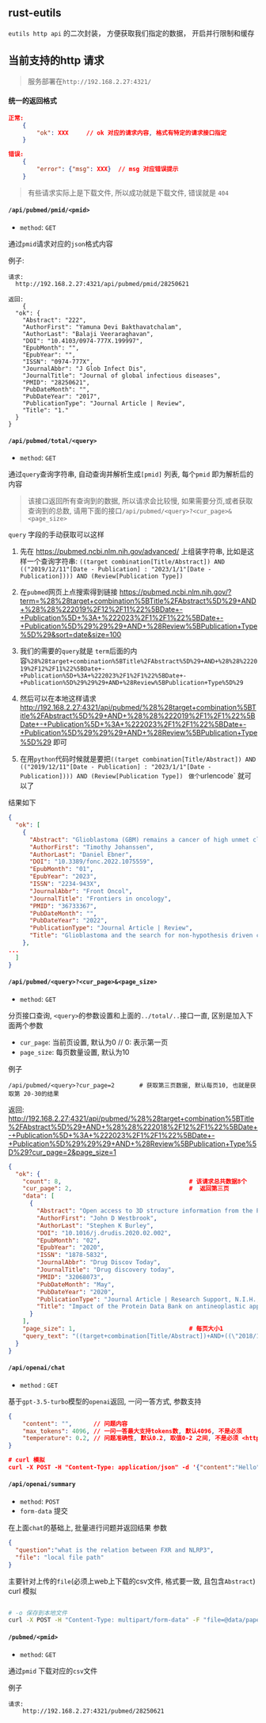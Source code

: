 ## rust-eutils

`eutils http api` 的二次封装， 方便获取我们指定的数据， 开启并行限制和缓存

## 当前支持的http 请求

> 服务部署在`http://192.168.2.27:4321/`

#### 统一的返回格式

```json
正常:
    {
        "ok": XXX     // ok 对应的请求内容, 格式有特定的请求接口指定
    }

错误:
    {
        "error": {"msg": XXX}  // msg 对应错误提示
    }
```

> 有些请求实际上是下载文件, 所以成功就是下载文件, 错误就是 `404`

#### `/api/pubmed/pmid/<pmid>`
* `method`: `GET`

通过`pmid`请求对应的`json`格式内容

例子:

```
请求:
  http://192.168.2.27:4321/api/pubmed/pmid/28250621

返回:
    {
  "ok": {
    "Abstract": "222",
    "AuthorFirst": "Yamuna Devi Bakthavatchalam",
    "AuthorLast": "Balaji Veeraraghavan",
    "DOI": "10.4103/0974-777X.199997",
    "EpubMonth": "",
    "EpubYear": "",
    "ISSN": "0974-777X",
    "JournalAbbr": "J Glob Infect Dis",
    "JournalTitle": "Journal of global infectious diseases",
    "PMID": "28250621",
    "PubDateMonth": "",
    "PubDateYear": "2017",
    "PublicationType": "Journal Article | Review",
    "Title": "1."
  }
}
```


#### `/api/pubmed/total/<query>`
* `method`: `GET`

通过`query`查询字符串, 自动查询并解析生成`[pmid]` 列表, 每个`pmid` 即为解析后的内容

> 该接口返回所有查询到的数据, 所以请求会比较慢, 如果需要分页,或者获取查询到的总数, 请用下面的接口`/api/pubmed/<query>?<cur_page>&<page_size>`

`query` 字段的手动获取可以这样
1.  先在 https://pubmed.ncbi.nlm.nih.gov/advanced/ 上组装字符串, 比如是这样一个查询字符串: `((target combination[Title/Abstract]) AND (("2019/12/11"[Date - Publication] : "2023/1/1"[Date - Publication]))) AND (Review[Publication Type])`

2. 在`pubmed`网页上点搜索得到链接 https://pubmed.ncbi.nlm.nih.gov/?term=%28%28target+combination%5BTitle%2FAbstract%5D%29+AND+%28%28%222019%2F12%2F11%22%5BDate+-+Publication%5D+%3A+%222023%2F1%2F1%22%5BDate+-+Publication%5D%29%29%29+AND+%28Review%5BPublication+Type%5D%29&sort=date&size=100 

3. 我们的需要的`query`就是 `term`后面的内容`%28%28target+combination%5BTitle%2FAbstract%5D%29+AND+%28%28%222019%2F12%2F11%22%5BDate+-+Publication%5D+%3A+%222023%2F1%2F1%22%5BDate+-+Publication%5D%29%29%29+AND+%28Review%5BPublication+Type%5D%29`

4. 然后可以在本地这样请求 http://192.168.2.27:4321/api/pubmed/%28%28target+combination%5BTitle%2FAbstract%5D%29+AND+%28%28%222019%2F1%2F1%22%5BDate+-+Publication%5D+%3A+%222023%2F1%2F1%22%5BDate+-+Publication%5D%29%29%29+AND+%28Review%5BPublication+Type%5D%29 即可

5. 在用`python`代码时候就是要把`((target combination[Title/Abstract]) AND (("2019/12/11"[Date - Publication] : "2023/1/1"[Date - Publication]))) AND (Review[Publication Type])`
` 做个`urlencode` 就可以了

结果如下

```json
{
  "ok": [
    {
      "Abstract": "Glioblastoma (GBM) remains a cancer of high unmet clinical need. Current standard of care for GBM, consisting of maximal surgical resection, followed by ionisation radiation (IR) plus concomitant and adjuvant temozolomide (TMZ), provides less than 15-month survival benefit. Efforts by conventional drug discovery to improve overall survival have failed to overcome challenges presented by inherent tumor heterogeneity, therapeutic resistance attributed to GBM stem cells, and tumor niches supporting self-renewal. In this review we describe the steps academic researchers are taking to address these limitations in high throughput screening programs to identify novel GBM combinatorial targets. We detail how they are implementing more physiologically relevant phenotypic assays which better recapitulate key areas of disease biology coupled with more focussed libraries of small compounds, such as drug repurposing, target discovery, pharmacologically active and novel, more comprehensive anti-cancer target-annotated compound libraries. Herein, we discuss the rationale for current GBM combination trials and the need for more systematic and transparent strategies for identification, validation and prioritisation of combinations that lead to clinical trials. Finally, we make specific recommendations to the preclinical, small compound screening paradigm that could increase the likelihood of identifying tractable, combinatorial, small molecule inhibitors and better drug targets specific to GBM.",
      "AuthorFirst": "Timothy Johanssen",
      "AuthorLast": "Daniel Ebner",
      "DOI": "10.3389/fonc.2022.1075559",
      "EpubMonth": "01",
      "EpubYear": "2023",
      "ISSN": "2234-943X",
      "JournalAbbr": "Front Oncol",
      "JournalTitle": "Frontiers in oncology",
      "PMID": "36733367",
      "PubDateMonth": "",
      "PubDateYear": "2022",
      "PublicationType": "Journal Article | Review",
      "Title": "Glioblastoma and the search for non-hypothesis driven combination therapeutics in academia."
    },
...
  ]
}

```


#### `/api/pubmed/<query>?<cur_page>&<page_size>`
* `method`: `GET`

分页接口查询, `<query>`的参数设置和上面的`../total/..`接口一直, 区别是加入下面两个参数
  * `cur_page`:  当前页设置, 默认为0   // 0: 表示第一页
  * `page_size`:  每页数量设置, 默认为10

例子

```
/api/pubmed/<query>?cur_page=2       # 获取第三页数据, 默认每页10, 也就是获取第 20-30的结果

```

返回:  http://192.168.2.27:4321/api/pubmed/%28%28target+combination%5BTitle%2FAbstract%5D%29+AND+%28%28%222018%2F12%2F1%22%5BDate+-+Publication%5D+%3A+%222023%2F1%2F1%22%5BDate+-+Publication%5D%29%29%29+AND+%28Review%5BPublication+Type%5D%29?cur_page=2&page_size=1 

``` json
{
  "ok": {
    "count": 8,                                    # 该请求总共数据8个
    "cur_page": 2,                                 #  返回第三页 
    "data": [
      {
        "Abstract": "Open access to 3D structure information from the Protein Data Bank (PDB) facilitated discovery and development of >90% of the 79 new antineoplastic agents (54 small molecules, 25 biologics) with known molecular targets approved by the FDA 2010-2018. Analyses of PDB holdings, the scientific literature and related documents for each drug-target combination revealed that the impact of public-domain 3D structure data was broad and substantial, ranging from understanding target biology (∼95% of all targets) to identifying a given target as probably druggable (∼95% of all targets) to structure-guided lead optimization (>70% of all small-molecule drugs). In addition to aggregate impact assessments, illustrative case studies are presented for three protein kinase inhibitors, an allosteric enzyme inhibitor and seven advanced-stage melanoma therapeutics.",
        "AuthorFirst": "John D Westbrook",
        "AuthorLast": "Stephen K Burley",
        "DOI": "10.1016/j.drudis.2020.02.002",
        "EpubMonth": "02",
        "EpubYear": "2020",
        "ISSN": "1878-5832",
        "JournalAbbr": "Drug Discov Today",
        "JournalTitle": "Drug discovery today",
        "PMID": "32068073",
        "PubDateMonth": "May",
        "PubDateYear": "2020",
        "PublicationType": "Journal Article | Research Support, N.I.H., Extramural | Research Support, U.S. Gov't, Non-P.H.S. | Review",
        "Title": "Impact of the Protein Data Bank on antineoplastic approvals."
      }
    ],
    "page_size": 1,                                # 每页大小1
    "query_text": "((target+combination[Title/Abstract])+AND+((\"2018/12/1\"[Date+-+Publication]+:+\"2023/1/1\"[Date+-+Publication])))+AND+(Review[Publication+Type])"
  }
}
```
#### `/api/openai/chat`
* `method` : `GET`

基于`gpt-3.5-turbo`模型的`openai`返回, 一问一答方式, 参数支持
```json
{
    "content": "",      // 问题内容
    "max_tokens": 4096, // 一问一答最大支持tokens数, 默认4096, 不是必须 
    "temperature": 0.2, // 问题准确性, 默认0.2, 取值0-2 之间, 不是必须 <https://platform.openai.com/docs/api-reference/chat/create#chat/create-temperature>
}

# curl 模拟
curl -X POST -H "Content-Type: application/json" -d '{"content":"Hello"}' http://192.168.2.27:4321/api/openai/chat
```

#### `/api/openai/summary`
* `method`: `POST`
* `form-data` 提交

在上面`chat`的基础上, 批量进行问题并返回结果
参数
```json
{
  "question":"what is the relation between FXR and NLRP3",
  "file": "local file path"
}
```

主要针对上传的`file`(必须上web上下载的csv文件, 格式要一致, 且包含`Abstract`)
curl 模拟

```bash

# -o 保存到本地文件
curl -X POST -H "Content-Type: multipart/form-data" -F "file=@data/paper.csv" -F "question=what is the relation between FXR and NLRP3" http://192.168.2.27:4321/api//openai/summary -o 123.csv 
```

#### `/pubmed/<pmid>`
* `method`: `GET`

通过`pmid` 下载对应的`csv`文件

例子
```
请求:
    http://192.168.2.27:4321/pubmed/28250621
```

